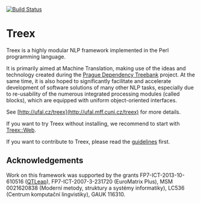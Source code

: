 [![Build Status](https://travis-ci.org/ufal/treex.svg?branch=master)](https://travis-ci.org/ufal/treex)
# Treex

Treex is a highly modular NLP framework implemented in the Perl programming language.

It is primarily aimed at Machine Translation, making use of the ideas and technology
created during the [Prague Dependency Treebank](http://ufal.mff.cuni.cz/pdt2.0/) project.
At the same time, it is also hoped to significantly facilitate and accelerate development
of software solutions of many other NLP tasks, especially due to re-usability of the numerous
integrated processing modules (called blocks), which are equipped with uniform object-oriented interfaces.

See [http://ufal.cz/treex](http://ufal.mff.cuni.cz/treex) for more details.

If you want to try Treex without installing, we recommend to start with [Treex::Web](https://lindat.mff.cuni.cz/services/treex-web/).

If you want to contribute to Treex, please read the [guidelines](CONTRIBUTING.md) first.

## Acknowledgements
Work on this framework was supported by the grants FP7-ICT-2013-10-610516 ([QTLeap](http://qtleap.eu/)), FP7-ICT-2007-3-231720 (EuroMatrix Plus), MSM 0021620838 (Moderní metody, struktury a systémy informatiky), LC536 (Centrum komputační lingvistiky), GAUK 116310.
